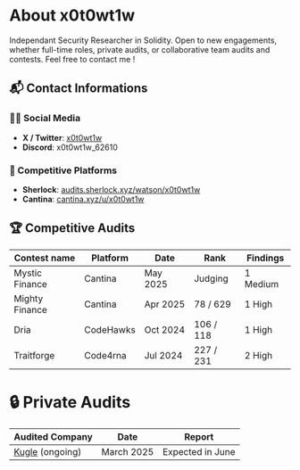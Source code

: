 # About x0t0wt1w
Independant Security Researcher in Solidity. 
Open to new engagements, whether full-time roles, private audits, or collaborative team audits and contests.
Feel free to contact me !

## 📬 Contact Informations

### 🧑‍💻 Social Media
- **X / Twitter**: [x0t0wt1w](https://x.com/x0t0wt1w)
- **Discord**: x0t0wt1w_62610

### 🧪 Competitive Platforms
- **Sherlock**: [audits.sherlock.xyz/watson/x0t0wt1w](https://audits.sherlock.xyz/watson/x0t0wt1w)
- **Cantina**: [cantina.xyz/u/x0t0wt1w](https://cantina.xyz/u/x0t0wt1w)

## 🏆 Competitive Audits

| Contest name     | Platform   | Date      | Rank         | Findings     |
|------------------|------------|-----------|--------------|--------------|
| Mystic Finance   | Cantina    | May 2025  | Judging      | 1 Medium     |
| Mighty Finance   | Cantina    | Apr 2025  | 78 / 629     | 1 High       |
| Dria             | CodeHawks  | Oct 2024  | 106 / 118    | 1 High       |
| Traitforge       | Code4rna   | Jul 2024  | 227 / 231    | 2 High       |

# 🔒 Private Audits

| Audited Company                                 | Date        | Report             |
|-------------------------------------------------|-------------|--------------------|
| [Kugle](https://kugle.app/) (ongoing)           | March 2025  | Expected in June   |

